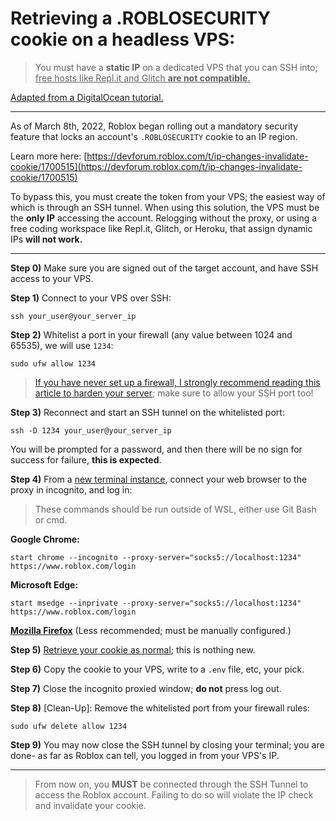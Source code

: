 # Retrieving a .ROBLOSECURITY cookie on a headless VPS:

> You must have a **static IP** on a dedicated VPS that you can SSH into; <ins>free hosts like Repl.it and Glitch **are not compatible.**</ins>

[Adapted from a DigitalOcean tutorial.](https://www.digitalocean.com/community/tutorials/how-to-route-web-traffic-securely-without-a-vpn-using-a-socks-tunnel)

---

As of March 8th, 2022, Roblox began rolling out a mandatory security feature that locks an account's `.ROBLOSECURITY` cookie to an IP region. 

Learn more here: [https://devforum.roblox.com/t/ip-changes-invalidate-cookie/1700515](https://devforum.roblox.com/t/ip-changes-invalidate-cookie/1700515)

To bypass this, you must create the token from your VPS; the easiest way of which is through an SSH tunnel. When using this solution, the VPS must be the **only IP** accessing the account. Relogging without the proxy, or using a free coding workspace like Repl.it, Glitch, or Heroku, that assign dynamic IPs **will not work.**

---

**Step 0)** Make sure you are signed out of the target account, and have SSH access to your VPS.

**Step 1)** Connect to your VPS over SSH:

```console
ssh your_user@your_server_ip
```

**Step 2)** Whitelist a port in your firewall (any value between 1024 and 65535), we will use `1234`:

```console
sudo ufw allow 1234
```

> [If you have never set up a firewall, I strongly recommend reading this article to harden your server](https://www.digitalocean.com/community/tutorials/initial-server-setup-with-ubuntu-20-04); make sure to allow your SSH port too!

**Step 3)** Reconnect and start an SSH tunnel on the whitelisted port:

```console
ssh -D 1234 your_user@your_server_ip
```

You will be prompted for a password, and then there will be no sign for success for failure, **this is expected**.

**Step 4)** From a <ins>new terminal instance</ins>, connect your web browser to the proxy in incognito, and log in:

> These commands should be run outside of WSL, either use Git Bash or cmd.

**Google Chrome:**
```
start chrome --incognito --proxy-server="socks5://localhost:1234" https://www.roblox.com/login
```

**Microsoft Edge:**
```
start msedge --inprivate --proxy-server="socks5://localhost:1234" https://www.roblox.com/login
```

[**Mozilla Firefox**](https://www.digitalocean.com/community/tutorials/how-to-route-web-traffic-securely-without-a-vpn-using-a-socks-tunnel#step-2-mdash-configuring-firefox-to-use-the-tunnel) (Less recommended; must be manually configured.)

**Step 5)** [Retrieve your cookie as normal](https://noblox.js.org/tutorial-Authentication.html); this is nothing new.

**Step 6)** Copy the cookie to your VPS, write to a `.env` file, etc, your pick.

**Step 7)** Close the incognito proxied window; **do not** press log out.

**Step 8)** [Clean-Up]: Remove the whitelisted port from your firewall rules:
```console
sudo ufw delete allow 1234
```

**Step 9)** You may now close the SSH tunnel by closing your terminal; you are done- as far as Roblox can tell, you logged in from your VPS's IP.

---

> From now on, you **MUST** be connected through the SSH Tunnel to access the Roblox account. Failing to do so will violate the IP check and invalidate your cookie.